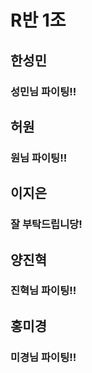 # R반 1조

## 한성민

### 성민님 파이팅!!

## 허원

### 원님 파이팅!!

## 이지은

### 잘 부탁드립니당!

## 양진혁

### 진혁님 파이팅!!

## 홍미경

### 미경님 파이팅!!
